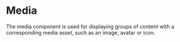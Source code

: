 # Media

The media component is used for displaying groups of content with a corresponding media asset, such as an image, avatar or icon.
